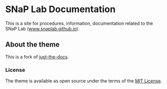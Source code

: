 # SNaP Lab Documentation

This is a site for  procedures, information, documentation related to the SNaP Lab (www.snaplab.github.io). 

## About the theme

This is a fork of [just-the-docs](https://just-the-docs.com/).

### License

The theme is available as open source under the terms of the [MIT License](http://opensource.org/licenses/MIT).